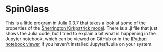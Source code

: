 # SpinGlass
This is a little program in Julia 0.3.7 that takes a look at some of the properties of the [Sherrington Kirkpatrick model](https://en.wikipedia.org/wiki/Spin_glass#The_model_of_Sherrington_and_Kirkpatrick). There is a .jl file that just shows the Julia code, but I tried to explain a bit what is happening in the Jupyter notebook, which can be viewed on GitHub or in the [IPython notebook viewer](http://nbviewer.ipython.org/github/ThomasProctor/SpinGlass/blob/master/SpinGlass.ipynb) if you haven't installed Jupyter/IJulia on your system.


